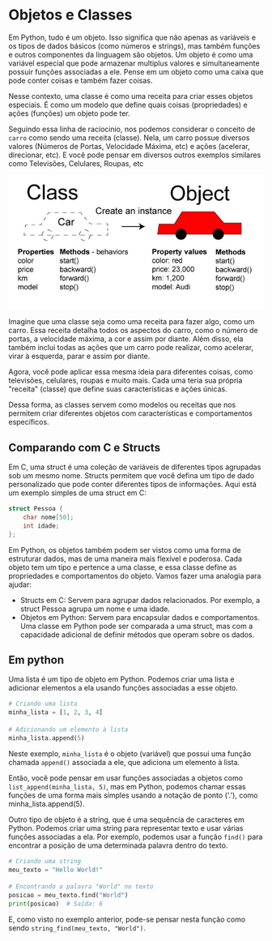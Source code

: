 # Objetos e Classes

Em Python, tudo é um objeto.
Isso significa que não apenas as variáveis e os tipos de dados básicos (como números e strings),
mas também funções e outros componentes da linguagem são objetos.
Um objeto é como uma variável especial que pode armazenar multiplus valores 
e simultaneamente possuir funções associadas a ele.
Pense em um objeto como uma caixa que pode conter coisas e também fazer coisas.

Nesse contexto, uma classe é como uma receita para criar esses objetos especiais.
É como um modelo que define quais coisas (propriedades) e ações (funções) um objeto pode ter.

Seguindo essa linha de racíocinio, nos podemos considerar o conceito de ```carro``` como sendo uma receita (classe). 
Nela, um carro possue diversos valores (Números de Portas, Velocidade Máxima, etc) e ações (acelerar, direcionar, etc).
E você pode pensar em diversos outros exemplos similares como Televisões, Celulares, Roupas, etc

<p align="center">
  <img src="5_car_class.jpg" width="600"/>
</p>

Imagine que uma classe seja como uma receita para fazer algo, como um carro.
Essa receita detalha todos os aspectos do carro, como o número de portas, 
a velocidade máxima, a cor e assim por diante. Além disso, ela também inclui
todas as ações que um carro pode realizar, como acelerar, virar à esquerda, parar e assim por diante.

Agora, você pode aplicar essa mesma ideia para diferentes coisas, como televisões, celulares, roupas e muito mais.
Cada uma teria sua própria "receita" (classe) que define suas características e ações únicas.

Dessa forma, as classes servem como modelos ou receitas que nos permitem criar diferentes objetos 
com características e comportamentos específicos.

## Comparando com C e Structs

Em C, uma struct é uma coleção de variáveis de diferentes tipos agrupadas sob um mesmo nome.
Structs permitem que você defina um tipo de dado personalizado que pode conter diferentes tipos de informações.
Aqui está um exemplo simples de uma struct em C:

```c
struct Pessoa {
    char nome[50];
    int idade;
};
```

Em Python, os objetos também podem ser vistos como uma forma de estruturar dados, 
mas de uma maneira mais flexível e poderosa.
Cada objeto tem um tipo e pertence a uma classe, 
e essa classe define as propriedades e comportamentos do objeto.
Vamos fazer uma analogia para ajudar:

* Structs em C: Servem para agrupar dados relacionados. Por exemplo, a struct Pessoa agrupa um nome e uma idade.
* Objetos em Python: Servem para encapsular dados e comportamentos. Uma classe em Python pode ser comparada a uma struct, mas com a capacidade adicional de definir métodos que operam sobre os dados.

## Em python

Uma lista é um tipo de objeto em Python.
Podemos criar uma lista e adicionar elementos a ela usando funções
associadas a esse objeto.

```python
# Criando uma lista
minha_lista = [1, 2, 3, 4]

# Adicionando um elemento à lista
minha_lista.append(5)
```

Neste exemplo, ```minha_lista``` é o objeto (variável) que possui uma função 
chamada ```append()``` associada a ele, que adiciona um elemento à lista.

Então, você pode pensar em usar funções associadas a objetos como ```list_append(minha_lista, 5)```, 
mas em Python, podemos chamar essas funções de uma forma mais simples usando a notação de ponto ('.'), 
como minha_lista.append(5).

Outro tipo de objeto é a string, que é uma sequência de caracteres em Python.
Podemos criar uma string para representar texto e usar várias funções associadas a ela.
Por exemplo, podemos usar a função ```find()``` para encontrar a posição de uma determinada palavra dentro do texto.

```python
# Criando uma string
meu_texto = "Hello World!"

# Encontrando a palavra "World" no texto
posicao = meu_texto.find("World")
print(posicao)  # Saída: 6
```

E, como visto no exemplo anterior, pode-se pensar nesta função como sendo
```string_find(meu_texto, "World")```.

